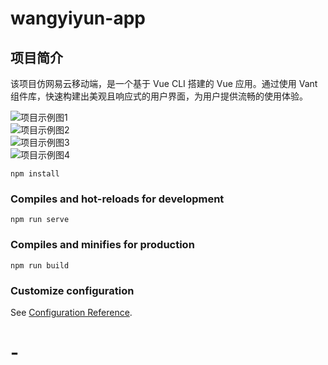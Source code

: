 # wangyiyun-app

## 项目简介
该项目仿网易云移动端，是一个基于 Vue CLI 搭建的 Vue 应用。通过使用 Vant 组件库，快速构建出美观且响应式的用户界面，为用户提供流畅的使用体验。


![项目示例图1](展示/项目1.jpg)  
![项目示例图2](展示/项目2.jpg)  
![项目示例图3](展示/项目3.jpg)  
![项目示例图4](展示/项目4.jpg)  
```
npm install
```

### Compiles and hot-reloads for development
```
npm run serve
```

### Compiles and minifies for production
```
npm run build
```

### Customize configuration
See [Configuration Reference](https://cli.vuejs.org/config/).
# -
